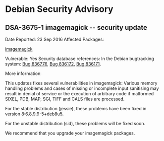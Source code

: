 
Debian Security Advisory
========================


DSA-3675-1 imagemagick -- security update
-----------------------------------------



Date Reported:
23 Sep 2016
Affected Packages:

[imagemagick](https://packages.debian.org/src:imagemagick)

Vulnerable:
Yes
Security database references:
In the Debian bugtracking system: [Bug 836776](https://bugs.debian.org/cgi-bin/bugreport.cgi?bug=836776), [Bug 836172](https://bugs.debian.org/cgi-bin/bugreport.cgi?bug=836172), [Bug 836171](https://bugs.debian.org/cgi-bin/bugreport.cgi?bug=836171).  

More information:

This updates fixes several vulnerabilities in imagemagick: Various memory
handling problems and cases of missing or incomplete input sanitising
may result in denial of service or the execution of arbitrary code if
malformed SIXEL, PDB, MAP, SGI, TIFF and CALS files are processed.


For the stable distribution (jessie), these problems have been fixed in
version 8:6.8.9.9-5+deb8u5.


For the unstable distribution (sid), these problems will be fixed soon.


We recommend that you upgrade your imagemagick packages.





